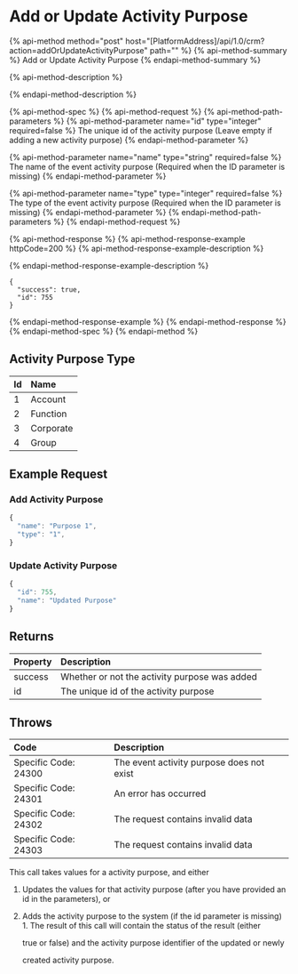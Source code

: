 # Add or Update Activity Purpose

{% api-method method="post" host="\[PlatformAddress\]/api/1.0/crm?action=addOrUpdateActivityPurpose" path="" %}
{% api-method-summary %}
Add or Update Activity Purpose
{% endapi-method-summary %}

{% api-method-description %}

{% endapi-method-description %}

{% api-method-spec %}
{% api-method-request %}
{% api-method-path-parameters %}
{% api-method-parameter name="id" type="integer" required=false %}
The unique id of the activity purpose \(Leave empty if adding a new activity purpose\)
{% endapi-method-parameter %}

{% api-method-parameter name="name" type="string" required=false %}
The name of the event activity purpose \(Required when the ID parameter is missing\)
{% endapi-method-parameter %}

{% api-method-parameter name="type" type="integer" required=false %}
The type of the event activity purpose \(Required when the ID parameter is missing\)
{% endapi-method-parameter %}
{% endapi-method-path-parameters %}
{% endapi-method-request %}

{% api-method-response %}
{% api-method-response-example httpCode=200 %}
{% api-method-response-example-description %}

{% endapi-method-response-example-description %}

```text
{
  "success": true,
  "id": 755
}
```
{% endapi-method-response-example %}
{% endapi-method-response %}
{% endapi-method-spec %}
{% endapi-method %}

## Activity Purpose Type

| Id | Name |
| :--- | :--- |
| 1 | Account |
| 2 | Function |
| 3 | Corporate |
| 4 | Group |

## Example Request

### Add Activity Purpose

```javascript
{
  "name": "Purpose 1",
  "type": "1",
}
```

### Update Activity Purpose

```javascript
{
  "id": 755,
  "name": "Updated Purpose"
}
```

## Returns

| Property | Description |
| :--- | :--- |
| success | Whether or not the activity purpose was added |
| id | The unique id of the activity purpose |

## Throws

| Code | Description |
| :--- | :--- |
| Specific Code: 24300 | The event activity purpose does not exist |
| Specific Code: 24301 | An error has occurred |
| Specific Code: 24302 | The request contains invalid data |
| Specific Code: 24303 | The request contains invalid data |

This call takes values for a activity purpose, and either

1. Updates the values for that activity purpose \(after  you have provided an id in the parameters\), or
2. Adds the activity purpose to the system \(if the id parameter is missing\) 1. The result of this call will contain the status of the result \(either

   true or false\) and the activity purpose identifier of the updated or newly

   created activity purpose.

